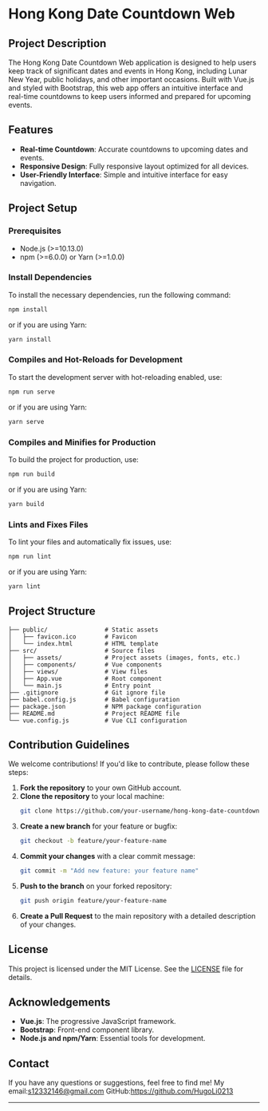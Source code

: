 

# Hong Kong Date Countdown Web

## Project Description

The Hong Kong Date Countdown Web application is designed to help users keep track of significant dates and events in Hong Kong, including Lunar New Year, public holidays, and other important occasions. Built with Vue.js and styled with Bootstrap, this web app offers an intuitive interface and real-time countdowns to keep users informed and prepared for upcoming events.

## Features

- **Real-time Countdown**: Accurate countdowns to upcoming dates and events.
- **Responsive Design**: Fully responsive layout optimized for all devices.
- **User-Friendly Interface**: Simple and intuitive interface for easy navigation.

## Project Setup

### Prerequisites

- Node.js (>=10.13.0)
- npm (>=6.0.0) or Yarn (>=1.0.0)

### Install Dependencies

To install the necessary dependencies, run the following command:

```bash
npm install
```

or if you are using Yarn:

```bash
yarn install
```

### Compiles and Hot-Reloads for Development

To start the development server with hot-reloading enabled, use:

```bash
npm run serve
```

or if you are using Yarn:

```bash
yarn serve
```

### Compiles and Minifies for Production

To build the project for production, use:

```bash
npm run build
```

or if you are using Yarn:

```bash
yarn build
```

### Lints and Fixes Files

To lint your files and automatically fix issues, use:

```bash
npm run lint
```

or if you are using Yarn:

```bash
yarn lint
```

## Project Structure

```
├── public/                # Static assets
│   ├── favicon.ico        # Favicon
│   └── index.html         # HTML template
├── src/                   # Source files
│   ├── assets/            # Project assets (images, fonts, etc.)
│   ├── components/        # Vue components
│   ├── views/             # View files
│   ├── App.vue            # Root component
│   └── main.js            # Entry point
├── .gitignore             # Git ignore file
├── babel.config.js        # Babel configuration
├── package.json           # NPM package configuration
├── README.md              # Project README file
└── vue.config.js          # Vue CLI configuration
```

## Contribution Guidelines

We welcome contributions! If you'd like to contribute, please follow these steps:

1. **Fork the repository** to your own GitHub account.
2. **Clone the repository** to your local machine:
    ```bash
    git clone https://github.com/your-username/hong-kong-date-countdown-web.git
    ```
3. **Create a new branch** for your feature or bugfix:
    ```bash
    git checkout -b feature/your-feature-name
    ```
4. **Commit your changes** with a clear commit message:
    ```bash
    git commit -m "Add new feature: your feature name"
    ```
5. **Push to the branch** on your forked repository:
    ```bash
    git push origin feature/your-feature-name
    ```
6. **Create a Pull Request** to the main repository with a detailed description of your changes.

## License

This project is licensed under the MIT License. See the [LICENSE](LICENSE) file for details.

## Acknowledgements

- **Vue.js**: The progressive JavaScript framework.
- **Bootstrap**: Front-end component library.
- **Node.js and npm/Yarn**: Essential tools for development.

## Contact

If you have any questions or suggestions, feel free to find me!
My email:s12332146@gmail.com
GitHub:https://github.com/HugoLi0213


---

